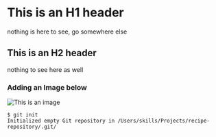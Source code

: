 # This is an H1 header
nothing is here to see, go somewhere else 

## This is an H2 header
nothing to see here as well

### Adding an Image below
![This is an image](https://octodex.github.com/images/yaktocat.png)

```
$ git init
Initialized empty Git repository in /Users/skills/Projects/recipe-repository/.git/
```

